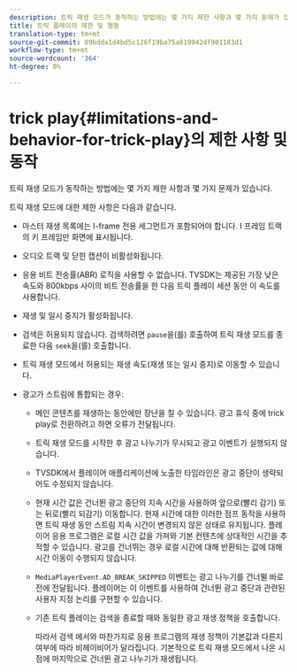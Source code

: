 ```yaml
---
description: 트릭 재생 모드가 동작하는 방법에는 몇 가지 제한 사항과 몇 가지 문제가 있습니다.
title: 트릭 플레이의 제한 및 행동
translation-type: tm+mt
source-git-commit: 89bdda1d4bd5c126f19ba75a819942df901183d1
workflow-type: tm+mt
source-wordcount: '364'
ht-degree: 0%

---
```



# trick play{#limitations-and-behavior-for-trick-play}의 제한 사항 및 동작

트릭 재생 모드가 동작하는 방법에는 몇 가지 제한 사항과 몇 가지 문제가 있습니다.

<!--<a id="section_8B88E281A0FA4661B4C2C70A0ABED57C"></a>-->

트릭 재생 모드에 대한 제한 사항은 다음과 같습니다.

* 마스터 재생 목록에는 I-frame 전용 세그먼트가 포함되어야 합니다. I 프레임 트랙의 키 프레임만 화면에 표시됩니다.
* 오디오 트랙 및 닫힌 캡션이 비활성화됩니다.
* 응용 비트 전송률(ABR) 로직을 사용할 수 없습니다. TVSDK는 제공된 가장 낮은 속도와 800kbps 사이의 비트 전송률을 한 다음 트릭 플레이 세션 동안 이 속도를 사용합니다.
* 재생 및 일시 중지가 활성화됩니다.
* 검색은 허용되지 않습니다. 검색하려면 `pause`을(를) 호출하여 트릭 재생 모드를 종료한 다음 `seek`을(를) 호출합니다.

* 트릭 재생 모드에서 허용되는 재생 속도(재생 또는 일시 중지)로 이동할 수 있습니다.
* 광고가 스트림에 통합되는 경우:

   * 메인 콘텐츠를 재생하는 동안에만 장난을 칠 수 있습니다. 광고 휴식 중에 trick play로 전환하려고 하면 오류가 전달됩니다.
   * 트릭 재생 모드를 시작한 후 광고 나누기가 무시되고 광고 이벤트가 실행되지 않습니다.
   * TVSDK에서 플레이어 애플리케이션에 노출한 타임라인은 광고 중단이 생략되어도 수정되지 않습니다.
   * 현재 시간 값은 건너뛴 광고 중단의 지속 시간을 사용하여 앞으로(빨리 감기) 또는 뒤로(빨리 되감기) 이동합니다. 현재 시간에 대한 이러한 점프 동작을 사용하면 트릭 재생 동안 스트림 지속 시간이 변경되지 않은 상태로 유지됩니다. 플레이어 응용 프로그램은 로컬 시간 값을 가져와 기본 컨텐츠에 상대적인 시간을 추적할 수 있습니다. 광고를 건너뛰는 경우 로컬 시간에 대해 반환되는 값에 대해 시간 이동이 수행되지 않습니다.
   * `MediaPlayerEvent.AD_BREAK_SKIPPED` 이벤트는 광고 나누기를 건너뛸 바로 전에 전달됩니다. 플레이어는 이 이벤트를 사용하여 건너뛴 광고 중단과 관련된 사용자 지정 논리를 구현할 수 있습니다.
   * 기존 트릭 플레이는 검색을 종료할 때와 동일한 광고 재생 정책을 호출합니다.

      따라서 검색 에서와 마찬가지로 응용 프로그램의 재생 정책이 기본값과 다른지 여부에 따라 비헤이비어가 달라집니다. 기본적으로 트릭 재생 모드에서 나온 시점에 마지막으로 건너뛴 광고 나누기가 재생됩니다.

